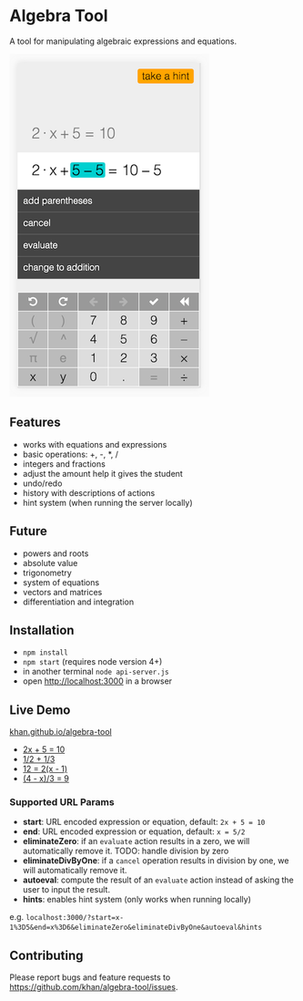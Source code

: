 # Algebra Tool

A tool for manipulating algebraic expressions and equations.

![screenshot.png](screenshot.png)

## Features

- works with equations and expressions
- basic operations: +, -, *, /
- integers and fractions
- adjust the amount help it gives the student
- undo/redo
- history with descriptions of actions
- hint system (when running the server locally)

## Future

- powers and roots
- absolute value
- trigonometry
- system of equations
- vectors and matrices
- differentiation and integration

## Installation

- `npm install`
- `npm start` (requires node version 4+)
- in another terminal `node api-server.js`
- open [http://localhost:3000](http://localhost:3000) in a browser

## Live Demo

[khan.github.io/algebra-tool](https://khan.github.io/algebra-tool)

- [2x + 5 = 10](https://khan.github.io/algebra-tool/?start=2x+5%3D10&end=x%3D5/2)
- [1/2 + 1/3](https://khan.github.io/algebra-tool/?start=1/2+1/3&end=5/6)
- [12 = 2(x - 1)](https://khan.github.io/algebra-tool/?start=12%3D2(x-1)&end5%3Dx)
- [(4 - x)/3 = 9](https://khan.github.io/algebra-tool/?start=(4-x)/3%3D9&-23%3Dx)

### Supported URL Params

- __start__: URL encoded expression or equation, default: `2x + 5 = 10`
- __end__: URL encoded expression or equation, default: `x = 5/2`
- __eliminateZero__: if an `evaluate` action results in a zero, we will automatically remove it.  TODO: handle division by zero
- __eliminateDivByOne__: if a `cancel` operation results in division by one, we will automatically remove it.
- __autoeval__: compute the result of an `evaluate` action instead of asking the user to input the result.
- __hints__: enables hint system (only works when running locally)

e.g. `localhost:3000/?start=x-1%3D5&end=x%3D6&eliminateZero&eliminateDivByOne&autoeval&hints`

## Contributing

Please report bugs and feature requests to https://github.com/khan/algebra-tool/issues.
